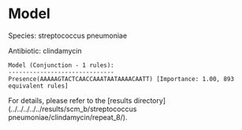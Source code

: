 
# Model

Species: streptococcus pneumoniae

Antibiotic: clindamycin

```
Model (Conjunction - 1 rules):
------------------------------
Presence(AAAAAGTACTCAACCAAATAATAAAACAATT) [Importance: 1.00, 893 equivalent rules]

```

For details, please refer to the [results directory](../../../../../results/scm_b/streptococcus pneumoniae/clindamycin/repeat_8/).


